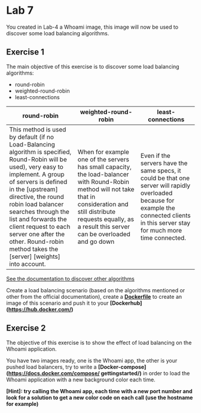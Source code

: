 # Lab 7

You created in Lab-4 a Whoami image, this image will now be used to discover some load balancing algorithms.

## Exercise 1

The main objective of this exercise is to discover some load balancing algorithms:

- round-robin
- weighted-round-robin
- least-connections

round-robin | weighted-round-robin | least-connections
------------ | ------------- | -------------------
This method is used by default (if no Load-Balancing algorithm is specified, Round-Robin will be used), very easy to implement. A group of servers is defined in the [upstream] directive, the round robin load balancer searches through the list and forwards the client request to each server one after the other. Round-robin method takes the [server] [weights] into account. | When for example one of the servers has small capacity, the load-balancer with Round-Robin method will not take that in consideration and still distribute requests equally, as a result this server can be overloaded and go down | Even if the servers have the same specs, it could be that one server will rapidly overloaded because for example the connected clients in this server stay for much more time connected.

[See the documentation to discover other algorithms](https://docs.nginx.com/nginx/admin-guide/load-balancer/http-load-balancer/)

Create a load balancing scenario (based on the algorithms mentioned or other from the official documentation), create a **[Dockerfile](https://docs.docker.com/develop/develop-images/dockerfile_best-practices/)** to create an image of this scenario and push it to your **[Dockerhub] (https://hub.docker.com/)**

## Exercise 2

The objective of this exercise is to show the effect of load balancing on the Whoami application.

You have two images ready, one is the Whoami app, the other is your pushed load balancers, try to write a **[Docker-compose](https://docs.docker.com/compose/ gettingstarted/)** in order to load the Whoami application with a new background color each time.

**[Hint]: try calling the Whoami app, each time with a new port number and look for a solution to get a new color code on each call (use the hostname for example)**